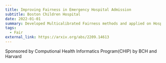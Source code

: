 ```yaml
---
title: Improving Fairness in Emergency Hospital Admission
subtitle: Boston Children Hospital
date: 2022-01-01
summary: Developed Multicalibrated Fairness methods and applied on Hospital admisison data
tags:
  - Fair
external_link: https://arxiv.org/abs/2209.14613
---
```

S﻿ponsored by Computional Health Informatics Program(CHIP) by BCH and Harvard